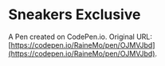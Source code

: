 # Sneakers Exclusive

A Pen created on CodePen.io. Original URL: [https://codepen.io/RaineMo/pen/OJMVJbd](https://codepen.io/RaineMo/pen/OJMVJbd).


